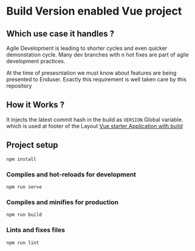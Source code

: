 # Build Version enabled Vue project

## Which use case it handles ?
Agile Development is leading to shorter cycles and even quicker demonstation cycle.
Many dev branches with n hot fixes are part of agile development practices. 

At the time of presesntation we must know about features are being presented to Enduser. 
Exactly this requirement is well taken care by this repository

## How it Works ?
It injects the latest commit hash in the build as `VERSION` Global variable. which is used at footer of the Layout
[Vue starter Application with build](https://postimg.cc/nMHL5v0c)

## Project setup
```
npm install
```

### Compiles and hot-reloads for development
```
npm run serve
```

### Compiles and minifies for production
```
npm run build
```

### Lints and fixes files
```
npm run lint
```
